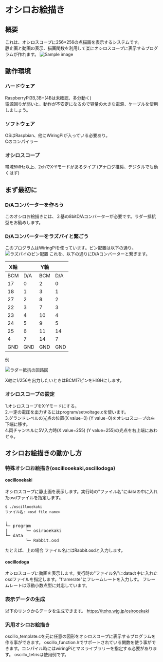 # オシロお絵描き
## 概要
これは、オシロスコープに256\*256の点描画を表示するシステムです。  
静止画と動画の表示、描画関数を利用して楽にオシロスコープに表示するプログラムが作れます。
![Sample image](https://pbs.twimg.com/media/DuN4ZdfVsAAuScb?format=jpg&name=small) 
## 動作環境
### ハードウェア
RaspberryPi3B,3B+(4Bは未確認、多分動く)  
電源回りが弱いと、動作が不安定になるので容量の大きな電源、ケーブルを使用しましょう。

### ソフトウェア
OSはRaspbian、他にWiringPiが入っている必要あり。  
Cのコンパイラー
### オシロスコープ
帯域5MHz以上、2chでX-Yモードがあるタイプ
(アナログ推奨、デジタルでも動くはず)
## まず最初に
### D/Aコンバーターを作ろう
このオシロお絵描きには、２基の8bitD/Aコンバーターが必要です。ラダー抵抗型をお勧めします。
### D/Aコンバーターをラズパイと繋ごう
このプログラムはWiringPiを使っています。ピン配置は以下の通り。
![ラズパイのピン配置](http://homunet.sakura.ne.jp/wp/wp-content/uploads/2016/02/e04b2f5a506284f6b1cbb3b41b93d4d9.png)
これを、以下の通りにD/Aコンバーターと繋ぎます。

| X軸 |     | Y軸 |     |
| --- | --- | --- | --- |
| BCM | D/A | BCM | D/A |
| 17  | 0   | 2   | 0   |
| 18  | 1   | 3   | 1   |
| 27  | 2   | 8   | 2   |
| 22  | 3   | 7   | 3   |
| 23  | 4   | 10  | 4   |
| 24  | 5   | 9   | 5   |
| 25  | 6   | 11  | 14  |
| 4   | 7   | 14  | 7   |
| GND | GND | GND | GND |

例

![ラダー抵抗の回路図](https://i.imgur.com/M1lVp3i.png)

X軸に1/256を出力したいときはBCM17ピンをHIGHにします。
### オシロスコープの設定
1.オシロスコープをX-Yモードにする。  
2.一定の電圧を出力するにはprogram/setvoltage.cを使います。  
3.グランドレベルの光点の位置(X value=0) (Y value=0)をオシロスコープの左下端に移す。  
4.両チャンネルに5V入力時(X value=255) (Y value=255)の光点を右上端にあわせる。

## オシロお絵描きの動かし方
### 特殊オシロお絵描き(oscillooekaki,oscillodoga)
#### oscillooekaki
オシロスコープに静止画を表示します。実行時の"ファイル名"にdataの中に入れたosdファイルを指定します。  

```shell
$ ./oscillooekaki
ファイル名: <osd file name>
```
<pre>
.
└─ program
|       └─ osirooekaki
└─ data
        └─ Rabbit.osd
</pre>
たとえば、上の場合 ファイル名にはRabbit.osdと入力します。
#### oscillodoga
オシロスコープに動画を表示します。実行時の"ファイル名"にdataの中に入れたosdファイルを指定します。"framerate"にフレームレートを入力しす。
フレームレートは浮動小数点型に対応しています。
### 表示データの生成
以下のリンクからデータを生成できます。
https://itoho.wjg.jp/osirooekaki
### 汎用オシロお絵描き
oscillo_template.cを元に任意の図形をオシロスコープに表示するプログラムを作る事ができます。
oscillo_function.hでサポートされている関数を使う事ができます。コンパイル時にはwiringPiとマスライブラリーを指定する必要があります。
oscillo_tetrisは使用例です。
